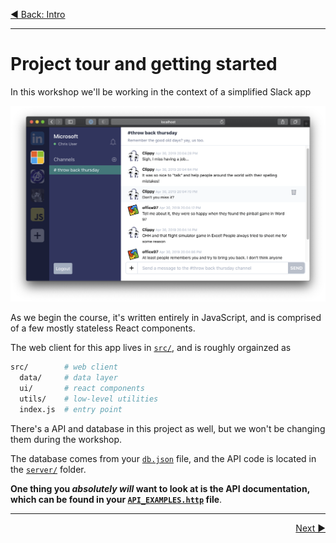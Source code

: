 <p align='left'>
 <a href="00-intro.md">◀ Back: Intro</a>
</p>

---

# Project tour and getting started

In this workshop we'll be working in the context of a simplified Slack app

![project screenshot](./img/project_screenshot.png)

As we begin the course, it's written entirely in JavaScript, and is comprised of a few mostly stateless React components.

The web client for this app lives in [`src/`](../src/), and is roughly orgainzed as

```bash
src/        # web client
  data/     # data layer
  ui/       # react components
  utils/    # low-level utilities
  index.js  # entry point
```

There's a API and database in this project as well, but we won't be changing them during the workshop.

The database comes from your [`db.json`](../db.json) file, and the API code is located in the [`server/`](../server/) folder.

**One thing you _absolutely will_ want to look at is the API documentation, which can be found in your [`API_EXAMPLES.http`](API_EXAMPLES.http) file**.

---

<p align='right'>
 <a href="./02-intro.md">Next ▶</a>
</p>
